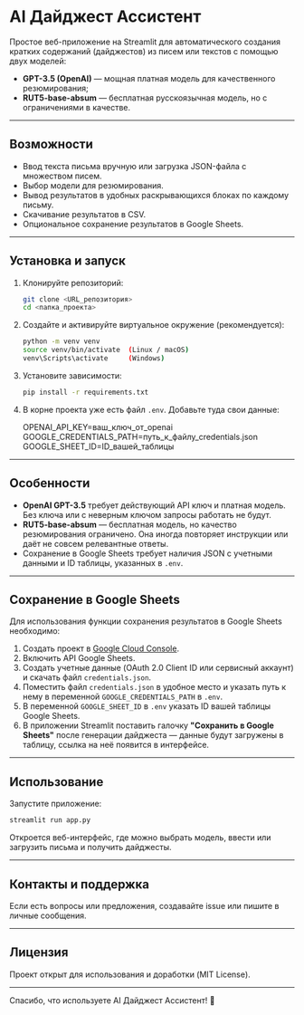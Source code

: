 # AI Дайджест Ассистент

Простое веб-приложение на Streamlit для автоматического создания кратких содержаний (дайджестов) из писем или текстов с помощью двух моделей:

- **GPT-3.5 (OpenAI)** — мощная платная модель для качественного резюмирования;
- **RUT5-base-absum** — бесплатная русскоязычная модель, но с ограничениями в качестве.

---

## Возможности

- Ввод текста письма вручную или загрузка JSON-файла с множеством писем.
- Выбор модели для резюмирования.
- Вывод результатов в удобных раскрывающихся блоках по каждому письму.
- Скачивание результатов в CSV.
- Опциональное сохранение результатов в Google Sheets.

---

## Установка и запуск

1. Клонируйте репозиторий:
   ```bash
   git clone <URL_репозитория>  
   cd <папка_проекта>
   ```

2. Создайте и активируйте виртуальное окружение (рекомендуется):
   ```bash
   python -m venv venv  
   source venv/bin/activate  (Linux / macOS)  
   venv\Scripts\activate     (Windows)
   ```
3. Установите зависимости:
   ```bash
   pip install -r requirements.txt
   ```
5. В корне проекта уже есть файл `.env`. Добавьте туда свои данные:

   OPENAI_API_KEY=ваш_ключ_от_openai  
   GOOGLE_CREDENTIALS_PATH=путь_к_файлу_credentials.json  
   GOOGLE_SHEET_ID=ID_вашей_таблицы

---

## Особенности

- **OpenAI GPT-3.5** требует действующий API ключ и платная модель. Без ключа или с неверным ключом запросы работать не будут.  
- **RUT5-base-absum** — бесплатная модель, но качество резюмирования ограничено. Она иногда повторяет инструкции или даёт не совсем релевантные ответы.  
- Сохранение в Google Sheets требует наличия JSON с учетными данными и ID таблицы, указанных в `.env`.

---

## Сохранение в Google Sheets

Для использования функции сохранения результатов в Google Sheets необходимо:

1. Создать проект в [Google Cloud Console](https://console.cloud.google.com/).  
2. Включить API Google Sheets.  
3. Создать учетные данные (OAuth 2.0 Client ID или сервисный аккаунт) и скачать файл `credentials.json`.  
4. Поместить файл `credentials.json` в удобное место и указать путь к нему в переменной `GOOGLE_CREDENTIALS_PATH` в `.env`.  
5. В переменной `GOOGLE_SHEET_ID` в `.env` указать ID вашей таблицы Google Sheets.  
6. В приложении Streamlit поставить галочку **"Сохранить в Google Sheets"** после генерации дайджеста — данные будут загружены в таблицу, ссылка на неё появится в интерфейсе.

---

## Использование

Запустите приложение:
```bash
streamlit run app.py
```
Откроется веб-интерфейс, где можно выбрать модель, ввести или загрузить письма и получить дайджесты.

---

## Контакты и поддержка

Если есть вопросы или предложения, создавайте issue или пишите в личные сообщения.

---

## Лицензия

Проект открыт для использования и доработки (MIT License).

---

Спасибо, что используете AI Дайджест Ассистент! 🎉
